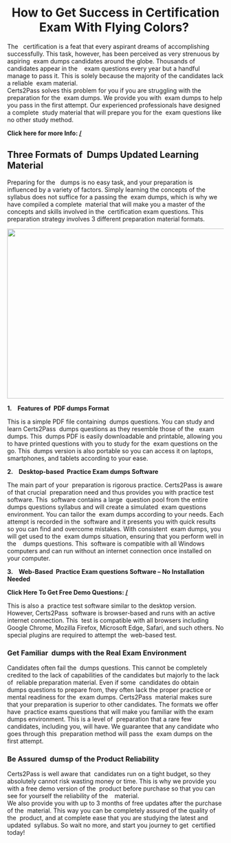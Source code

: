 <h1 style="text-align: center;"><strong>How to Get Success in  Certification Exam With Flying Colors? </strong></h1> 

<p>The   certification is a feat that every aspirant dreams of accomplishing successfully. This task, however, has been perceived as very strenuous by aspiring  exam dumps candidates around the globe. Thousands of candidates appear in the    exam questions every year but a handful manage to pass it. This is solely because the majority of the candidates lack a reliable  exam material. <br />
Certs2Pass solves this problem for you if you are struggling with the preparation for the  exam dumps. We provide you with  exam dumps to help you pass in the first attempt. Our experienced professionals have designed a complete  study material that will prepare you for the  exam questions like no other study method. </p>

<p><strong>Click here for more Info: <a href="/">/</a></strong></p>

<h2><strong>Three Formats of  Dumps Updated Learning Material</strong></h2>

<p>Preparing for the   dumps is no easy task, and your preparation is influenced by a variety of factors. Simply learning the concepts of the    syllabus does not suffice for a passing the  exam dumps, which is why we have compiled a complete  material that will make you a master of the concepts and skills involved in the  certification exam questions. This  preparation strategy involves 3 different  preparation material formats. </p>

<p style="text-align: center;"><img src="https://i.ibb.co/KqxymRr/161103-143.jpg" style="height: 394px; width: 700px;" /></p>

<p><strong>1.    Features of  PDF dumps Format</strong></p>

<p>This is a simple PDF file containing  dumps questions. You can study and learn Certs2Pass  dumps questions as they resemble those of the   exam dumps. This  dumps PDF is easily downloadable and printable, allowing you to have printed  questions with you to study for the  exam questions on the go. This  dumps version is also portable so you can access it on laptops, smartphones, and tablets according to your ease.</p>

<p><strong>2.    Desktop-based  Practice Exam dumps Software</strong></p>

<p>The main part of your  preparation is rigorous practice. Certs2Pass is aware of that crucial  preparation need and thus provides you with practice test software. This  software contains a large  question pool from the entire  dumps questions syllabus and will create a simulated   exam questions environment. You can tailor the  exam dumps according to your needs. Each attempt is recorded in the  software and it presents you with quick results so you can find and overcome mistakes. With consistent  exam dumps, you will get used to the  exam dumps situation, ensuring that you perform well in the    dumps questions. This  software is compatible with all Windows computers and can run without an internet connection once installed on your computer. </p>

<p><strong>3.    Web-Based  Practice Exam questions Software – No Installation Needed</strong></p>

<p><strong>Click Here To Get Free Demo Questions: <a href="/">/</a></strong></p>

<p>This is also a  practice test software similar to the desktop version. However, Certs2Pass  software is browser-based and runs with an active internet connection. This  test is compatible with all browsers including Google Chrome, Mozilla Firefox, Microsoft Edge, Safari, and such others. No special plugins are required to attempt the  web-based test. </p>

<h3><strong>Get Familiar  dumps with the Real Exam Environment</strong></h3>

<p>Candidates often fail the  dumps questions. This cannot be completely credited to the lack of capabilities of the candidates but majorly to the lack of  reliable preparation material. Even if some  candidates do obtain    dumps questions to prepare from, they often lack the proper practice or mental readiness for the  exam dumps. Certs2Pass  material makes sure that your preparation is superior to other candidates. The formats we offer have  practice exams questions that will make you familiar with the  exam dumps environment. This is a level of  preparation that a rare few candidates, including you, will have. We guarantee that any candidate who goes through this  preparation method will pass the  exam dumps on the first attempt. </p>

<h3><strong>Be Assured  dumsp of the Product Reliability</strong></h3>

<p>Certs2Pass is well aware that  candidates run on a tight budget, so they absolutely cannot risk wasting money or time. This is why we provide you with a free demo version of the  product before purchase so that you can see for yourself the reliability of the    material. <br />
We also provide you with up to 3 months of free updates after the purchase of the  material. This way you can be completely assured of the quality of the   product, and at complete ease that you are studying the latest and updated  syllabus. So wait no more, and start you journey to get  certified today!</p>
